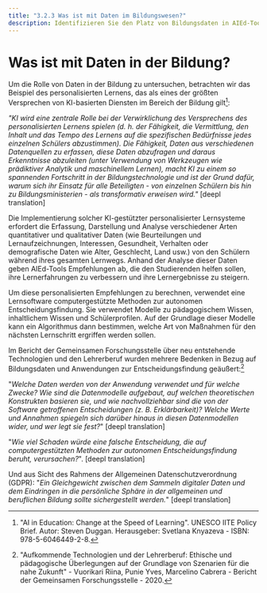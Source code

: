 ```yaml
---
title: "3.2.3 Was ist mit Daten im Bildungswesen?"
description: Identifizieren Sie den Platz von Bildungsdaten in AIEd-Tools.
---
```

# Was ist mit Daten in der Bildung?
Um die Rolle von Daten in der Bildung zu untersuchen, betrachten wir das Beispiel des personalisierten Lernens, das als eines der größten Versprechen von KI-basierten Diensten im Bereich der Bildung gilt[^1]:

*"KI wird eine zentrale Rolle bei der Verwirklichung des Versprechens des personalisierten Lernens spielen (d. h. der Fähigkeit, die Vermittlung, den Inhalt und das Tempo des Lernens auf die spezifischen Bedürfnisse jedes einzelnen Schülers abzustimmen). Die Fähigkeit, Daten aus verschiedenen Datenquellen zu erfassen, diese Daten abzufragen und daraus Erkenntnisse abzuleiten (unter Verwendung von Werkzeugen wie prädiktiver Analytik und maschinellem Lernen), macht KI zu einem so spannenden Fortschritt in der Bildungstechnologie und ist der Grund dafür, warum sich ihr Einsatz für alle Beteiligten - von einzelnen Schülern bis hin zu Bildungsministerien - als transformativ erweisen wird."* [deepl translation]

Die Implementierung solcher KI-gestützter personalisierter Lernsysteme erfordert die Erfassung, Darstellung und Analyse verschiedener Arten quantitativer und qualitativer Daten (wie Beurteilungen und Lernaufzeichnungen, Interessen, Gesundheit, Verhalten oder demografische Daten wie Alter, Geschlecht, Land usw.) von den Schülern während ihres gesamten Lernwegs. Anhand der Analyse dieser Daten geben AIEd-Tools Empfehlungen ab, die den Studierenden helfen sollen, ihre Lernerfahrungen zu verbessern und ihre Lernergebnisse zu steigern.

Um diese personalisierten Empfehlungen zu berechnen, verwendet eine Lernsoftware computergestützte Methoden zur autonomen Entscheidungsfindung. Sie verwendet Modelle zu pädagogischem Wissen, inhaltlichem Wissen und Schülerprofilen. Auf der Grundlage dieser Modelle kann ein Algorithmus dann bestimmen, welche Art von Maßnahmen für den nächsten Lernschritt ergriffen werden sollen.

Im Bericht der Gemeinsamen Forschungsstelle über neu entstehende Technologien und den Lehrerberuf wurden mehrere Bedenken in Bezug auf Bildungsdaten und Anwendungen zur Entscheidungsfindung geäußert:[^2]

"*Welche Daten werden von der Anwendung verwendet und für welche Zwecke? Wie sind die Datenmodelle aufgebaut, auf welchen theoretischen Konstrukten basieren sie, und wie nachvollziehbar sind die von der Software getroffenen Entscheidungen (z. B. Erklärbarkeit)? Welche Werte und Annahmen spiegeln sich darüber hinaus in diesen Datenmodellen wider, und wer legt sie fest?*" [deepl translation]

"*Wie viel Schaden würde eine falsche Entscheidung, die auf computergestützten Methoden zur autonomen Entscheidungsfindung beruht, verursachen?*". [deepl translation]

Und aus Sicht des Rahmens der Allgemeinen Datenschutzverordnung (GDPR): "*Ein Gleichgewicht zwischen dem Sammeln digitaler Daten und dem Eindringen in die persönliche Sphäre in der allgemeinen und beruflichen Bildung sollte sichergestellt werden.*" [deepl translation]

[^1]: "AI in Education: Change at the Speed of Learning". UNESCO IITE Policy Brief. Autor: Steven Duggan. Herausgeber: Svetlana Knyazeva - ISBN: 978-5-6046449-2-8.

[^2]: "Aufkommende Technologien und der Lehrerberuf: Ethische und pädagogische Überlegungen auf der Grundlage von Szenarien für die nahe Zukunft" - Vuorikari Riina, Punie Yves, Marcelino Cabrera - Bericht der Gemeinsamen Forschungsstelle - 2020.
